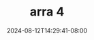 --- 
title: "arra 4"
description: "download   arra 4 gratis video full terbaru"
date: 2024-08-12T14:29:41-08:00
file_code: "3b0g9tuilvwa"
draft: false
cover: "blw3hvqtclzvddsa.jpg"
tags: ["arra", "bokep-indo", "bokep-viral", "bokep-ig"]
length: 7
fld_id: "1483158"
foldername: "Arra"
categories: ["Arra"]
views: 0
---